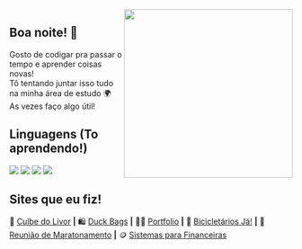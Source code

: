<img align="right" width="300" src="https://i.giphy.com/media/zDuStFVpRJIZ2/giphy.webp" />

## Boa noite! 👋

Gosto de codigar pra passar o tempo e aprender coisas novas! </br>
Tô tentando juntar isso tudo na minha área de estudo 🌍 </br>
As vezes faço algo útil! </br>

<!--[![Top Langs](https://github-readme-stats.vercel.app/api/top-langs/?username=anuraghazra&layout=compact)](https://github.com/edinwow/github-readme-stats)-->

## Linguagens (To aprendendo!)
<img src="https://img.shields.io/badge/JavaScript-F7DF1E?style=for-the-badge&logo=javascript&logoColor=black"> <img src="https://img.shields.io/badge/HTML5-E34F26?style=for-the-badge&logo=html5&logoColor=white"> <img src="https://img.shields.io/badge/CSS-239120?&style=for-the-badge&logo=css3&logoColor=white"> <img src="https://img.shields.io/badge/Java-ED8B00?style=for-the-badge&logo=java&logoColor=white">

## Sites que eu fiz!

📖 [Culbe do Livor][culbe] **|** 
🛍️ [Duck Bags][duck] **|** 
🧑‍💻 [Portfolio][portfolio] **|**
🚴 [Bicicletários Já!][bike] **|** 
🎥 [Reunião de Maratonamento][maratonamento] **|**
🪙 [Sistemas para Financeiras][financeiras]

[culbe]: https://culbedolivor.vercel.app
[bike]: https://bicicletariosja.xyz
[portfolio]: https://edinho.xyz
[duck]: https://duckbags.xyz
[maratonamento]: https://reuniaodemaratonamento.vercel.app
[financeiras]:  https://reuniaodemaratonamento.vercel.app
